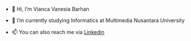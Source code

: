 - 👋 Hi, I’m Vianca Vanesia Barhan
<!-- - 👀 I’m interested in -->
- 🌱 I’m currently studying Informatics at Multimedia Nusantara University
<!-- - 💞️ I’m looking to collaborate on ... --->
- 📫 You can also reach me via <a href="linkedin.com/in/vianca-vanesia-35a453243
">Linkedin</a>
<!-- - ⚡ Fun fact: ... -->

<!---
Vnesiav/Vnesiav is a ✨ special ✨ repository because its `README.md` (this file) appears on your GitHub profile.
You can click the Preview link to take a look at your changes.
--->
